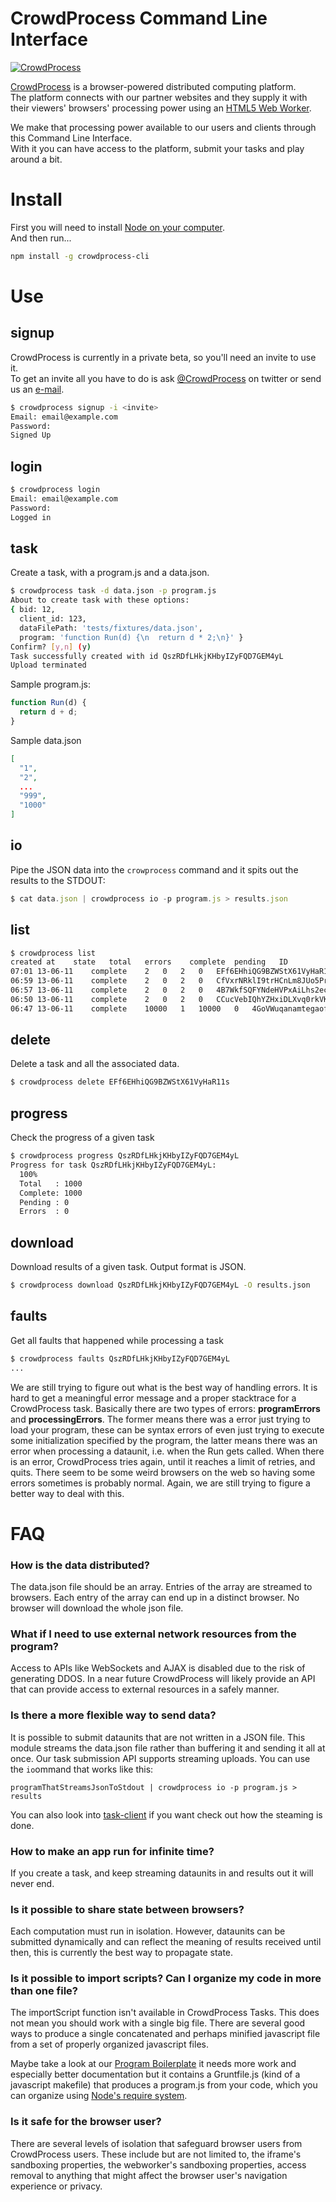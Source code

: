 # CrowdProcess Command Line Interface

[![CrowdProcess](http://crowdprocess.com/CrowdProcessLogo.png)](http://crowdprocess.com/)

[CrowdProcess](http://crowdprocess.com/) is a browser-powered distributed computing platform.  
The platform connects with our partner websites and they supply it with their viewers' browsers' processing power using an [HTML5 Web Worker](https://developer.mozilla.org/en-US/docs/Web/Guide/Performance/Using_web_workers).  

We make that processing power available to our users and clients through this Command Line Interface.  
With it you can have access to the platform, submit your tasks and play around a bit.

# Install  
First you will need to install [Node on your computer](http://nodejs.org/ "Just click 'install'").  
And then run...
```bash
npm install -g crowdprocess-cli
```  
# Use  
## signup
CrowdProcess is currently in a private beta, so you'll need an invite to use it.  
To get an invite all you have to do is ask [@CrowdProcess](http://twitter.com/CrowdProcess) on twitter or send us an <a target="_blank" href="mailto:hello@crowdprocess.com?subject=Gimme an invite code&amp;body=Hi&amp;body=My name is...&amp;body=I want to use CrowdProcess to..."> e-mail</a>.
```bash
$ crowdprocess signup -i <invite>
Email: email@example.com
Password:
Signed Up
```
## login
```bash
$ crowdprocess login
Email: email@example.com
Password:
Logged in
```
## task
Create a task, with a program.js and a data.json.
```bash
$ crowdprocess task -d data.json -p program.js
About to create task with these options:
{ bid: 12,
  client_id: 123,
  dataFilePath: 'tests/fixtures/data.json',
  program: 'function Run(d) {\n  return d * 2;\n}' }
Confirm? [y,n] (y)
Task successfully created with id QszRDfLHkjKHbyIZyFQD7GEM4yL
Upload terminated
```
Sample program.js:
```js
function Run(d) {
  return d + d;
}
```
Sample data.json
```json
[
  "1",
  "2",
  ...
  "999",
  "1000"
]
```
## io
Pipe the JSON data into the `crowprocess` command and it spits out the results to the STDOUT:
```javascript
$ cat data.json | crowdprocess io -p program.js > results.json
```
## list
```bash
$ crowdprocess list
created at    state   total   errors    complete  pending   ID
07:01 13-06-11    complete    2   0   2   0   EFf6EHhiQG9BZWStX61VyHaR11s
06:59 13-06-11    complete    2   0   2   0   CfVxrNRklI9trHCnLm8JUo5PrGK
06:57 13-06-11    complete    2   0   2   0   4B7WkfSQFYNdeHVPxAiLhs2ecpr
06:50 13-06-11    complete    2   0   2   0   CCucVebIQhYZHxiDLXvq0rkVKRh
06:47 13-06-11    complete    10000   1   10000   0   4GoVWuqanamtegaofKPlbYJ2r1F
```
## delete
Delete a task and all the associated data.
```bash
$ crowdprocess delete EFf6EHhiQG9BZWStX61VyHaR11s
```
## progress
Check the progress of a given task
```bash
$ crowdprocess progress QszRDfLHkjKHbyIZyFQD7GEM4yL
Progress for task QszRDfLHkjKHbyIZyFQD7GEM4yL:
  100%
  Total   : 1000
  Complete: 1000
  Pending : 0
  Errors  : 0
```
## download
Download results of a given task.
Output format is JSON.
```bash
$ crowdprocess download QszRDfLHkjKHbyIZyFQD7GEM4yL -O results.json
```
## faults
Get all faults that happened while processing a task
```bash
$ crowdprocess faults QszRDfLHkjKHbyIZyFQD7GEM4yL
...
```
We are still trying to figure out what is the best way of handling errors. It is hard to get a meaningful error message and a proper stacktrace for a CrowdProcess task.
Basically there are two types of errors: **programErrors** and **processingErrors**. The former means there was a error just trying to load your program, these can be syntax errors of even just trying to execute some initialization specified by the program, the latter means there was an error when processing a dataunit, i.e. when the Run gets called.
When there is an error, CrowdProcess tries again, until it reaches a limit of retries, and quits.
There seem to be some weird browsers on the web so having some errors sometimes is probably normal. Again, we are still trying to figure a better way to deal with this.

# FAQ

### How is the data distributed?

The data.json file should be an array. Entries of the array are streamed to browsers. Each entry of the array can end up in a distinct browser. No browser will download the whole json file.

### What if I need to use external network resources from the program?

Access to APIs like WebSockets and AJAX is disabled due to the risk of generating DDOS. In a near future CrowdProcess will likely provide an API that can provide access to external resources in a safely manner.

### Is there a more flexible way to send data?

It is possible to submit dataunits that are not written in a JSON file. This module streams the data.json file rather than buffering it and sending it all at once. Our task submission API supports streaming uploads. You can use the `io`ommand that works like this:

```
programThatStreamsJsonToStdout | crowdprocess io -p program.js > results
```

You can also look into [task-client](https://github.com/CrowdProcess/crp-task-client) if you want check out how the steaming is done.

### How to make an app run for infinite time?

If you create a task, and keep streaming dataunits in and results out it will never end.

### Is it possible to share state between browsers?

Each computation must run in isolation. However, dataunits can be submitted dynamically and can reflect the meaning of results received until then, this is currently the best way to propagate state.

### Is it possible to import scripts? Can I organize my code in more than one file?

The importScript function isn't available in CrowdProcess Tasks. This does not mean you should work with a single big file. There are several good ways to produce a single concatenated and perhaps minified javascript file from a set of properly organized javascript files.

Maybe take a look at our [Program Boilerplate](https://github.com/CrowdProcess/program-boilerplate/) it needs more work and especially better documentation but it contains a Gruntfile.js (kind of a javascript makefile) that produces a program.js from your code, which you can organize using [Node's require system](http://nodejs.org/api/modules.html).

### Is it safe for the browser user?

There are several levels of isolation that safeguard browser users from CrowdProcess users. These include but are not limited to, the iframe's sandboxing properties, the webworker's sandboxing properties, access removal to anything that might affect the browser user's navigation experience or privacy.
